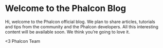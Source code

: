 Welcome to the Phalcon Blog
===========================

Hi, welcome to the Phalcon official blog. We plan to share articles,
tutorials and tips from the community and the Phalcon developers. All
this interesting content will be available soon. We think you’re going
to love it.

<3
Phalcon Team